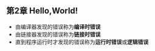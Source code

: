 ## 第2章 Hello,World!
- 由编译器发现的错误称为**编译时错误**
- 由链接器发现的错误称为**链接时错误**
- 直到程序运行时才发现的错误称为**运行时错误**或**逻辑错误**